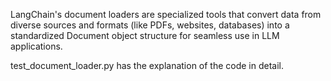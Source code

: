 LangChain's document loaders are specialized tools that convert data from diverse sources and formats (like PDFs, websites, databases) into a standardized Document object structure for seamless use in LLM applications.

test_document_loader.py has the explanation of the code in detail.
